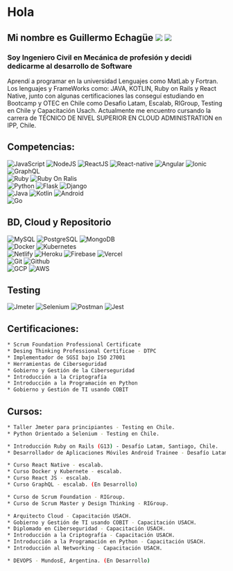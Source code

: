 # Hola

## Mi nombre es Guillermo Echagüe [![](https://img.shields.io/badge/LinkedIn-0077B5?style=for-the-badge&logo=linkedin&logoColor=white)](https://www.linkedin.com/in/guillermo-echag%C3%BCe-arriaza-a198b2192/) [![](https://img.shields.io/badge/cv-232F3E?style=for-the-badge)](https://cv-guillermo-echague.netlify.app/)

### Soy Ingeniero Civil en Mecánica de profesión y decidi dedicarme al desarrollo de Software

<p>Aprendí a programar en la universidad Lenguajes como MatLab y Fortran. Los lenguajes y FrameWorks como: JAVA, KOTLIN, Ruby on Rails y React Native, junto con algunas certificaciones las conseguí estudiando en Bootcamp y OTEC en Chile como Desafio Latam, Escalab, RIGroup, Testing en Chile y Capacitación Usach. Actualmente me encuentro cursando la carrera de TÉCNICO DE NIVEL SUPERIOR EN CLOUD ADMINISTRATION en IPP, Chile.</p>

## Competencias:

![JavaScript](https://img.shields.io/badge/JavaScript-F7DF1E?style=for-the-badge&logo=javascript&logoColor=black) 
![NodeJS](https://img.shields.io/badge/Node.js-43853D?style=for-the-badge&logo=node.js&logoColor=white)
![ReactJS](https://img.shields.io/badge/React-20232A?style=for-the-badge&logo=react&logoColor=61DAFB)
![React-native](https://img.shields.io/badge/React_Native-20232A?style=for-the-badge&logo=react&logoColor=61DAFBB)
![Angular](https://img.shields.io/badge/Angular-DD0031?style=for-the-badge&logo=angular&logoColor=white)
![Ionic](https://img.shields.io/badge/ionic-0078D4?style=for-the-badge&logo=ionic&logoColor=white&labelColor=3880FF)</br>
![GraphQL](https://img.shields.io/badge/GraphQL-FF0089?style=for-the-badge&logo=graphql&logoColor=white&labelColor=E10098)</br>
![Ruby](https://img.shields.io/badge/Ruby-CC342D?style=for-the-badge&logo=ruby&logoColor=white)
![Ruby On Ralis](https://img.shields.io/badge/Ruby_on_Rails-CC0000?style=for-the-badge&logo=ruby-on-rails&logoColor=white)</br>
![Python](https://img.shields.io/badge/Python-3776AB?style=for-the-badge&logo=python&logoColor=white)
![Flask](https://img.shields.io/badge/Flask-000000?style=for-the-badge&logo=flask&logoColor=white)
![Django](https://img.shields.io/badge/Django-43853D?style=for-the-badge&logo=django&logoColor=white)</br>
![Java](https://img.shields.io/badge/Java-ED8B00?style=for-the-badge&logo=java&logoColor=white)
![Kotlin](https://img.shields.io/badge/Kotlin-0095D5?&style=for-the-badge&logo=kotlin&logoColor=white)
![Android](https://img.shields.io/badge/Android-3DDC84?style=for-the-badge&logo=android&logoColor=white)</br>
![Go](https://img.shields.io/badge/go-00add8?style=for-the-badge&logo=go&logoColor=white)</br>


## BD, Cloud y Repositorio

![MySQL](https://img.shields.io/badge/MySQL-00000F?style=for-the-badge&logo=mysql&logoColor=white)
![PostgreSQL](https://img.shields.io/badge/PostgreSQL-316192?style=for-the-badge&logo=postgresql&logoColor=white)
![MongoDB](https://img.shields.io/badge/MongoDB-4EA94B?style=for-the-badge&logo=mongodb&logoColor=white)</br>
![Docker](https://img.shields.io/badge/Docker-2CA5E0?style=for-the-badge&logo=docker&logoColor=white)
![Kubernetes](https://img.shields.io/badge/Kubernetes-2CA5E0?style=for-the-badge&logo=kubernetes&logoColor=white)</br>
![Netlify](https://img.shields.io/badge/Netlify-00C7B7?style=for-the-badge&logo=netlify&logoColor=white)
![Heroku](https://img.shields.io/badge/Heroku-430098?style=for-the-badge&logo=heroku&logoColor=white)
![Firebase](https://img.shields.io/badge/firebase-ffca28?style=for-the-badge&logo=firebase&logoColor=white)
![Vercel](https://img.shields.io/badge/vercel-100000?style=for-the-badge&logo=vercel&logoColor=white)</br>
![Git](https://img.shields.io/badge/Git-F05032?style=for-the-badge&logo=git&logoColor=white)
![Github](https://img.shields.io/badge/GitHub-100000?style=for-the-badge&logo=github&logoColor=white)</br>
![GCP](https://img.shields.io/badge/Google_Cloud-1A73E8?style=for-the-badge&logo=google-cloud&logoColor=1A73E8&labelColor=FAFAFA)
![AWS](https://img.shields.io/badge/Amazon_AWS-232F3E?style=for-the-badge&logo=amazon-aws&logoColor=white&labelColor=ED8B00)</br>


## Testing
![Jmeter](https://img.shields.io/badge/JMETER-000000?style=for-the-badge&logo=jmeter&logoColor=white)
![Selenium](https://img.shields.io/badge/Selenium-Python-%23CB2136?style=for-the-badge&logo=selenium&logoColor=white)
![Postman](https://img.shields.io/badge/Postman-ED8B00?style=for-the-badge&logo=postman&logoColor=white)
![Jest](https://img.shields.io/badge/jest-E6162D?style=for-the-badge&logo=jest&logoColor=white&labelColor=C21325)</br>


## Certificaciones:

```bash
* Scrum Foundation Professional Certificate 
* Desing Thinking Professional Certificae - DTPC
* Implementador de SGSI bajo ISO 27001
* Herramientas de Ciberseguridad
* Gobierno y Gestión de la Ciberseguridad
* Introducción a la Criptografía
* Introducción a la Programación en Python
* Gobierno y Gestión de TI usando COBIT
```

## Cursos:
```bash
* Taller Jmeter para principiantes - Testing en Chile.
* Python Orientado a Selenium - Testing en Chile. 

* Introducción Ruby on Rails (G13) - Desafío Latam, Santiago, Chile.
* Desarrollador de Aplicaciones Móviles Android Trainee - Desafío Latam, Santiago, Chile.

* Curso React Native - escalab.
* Curso Docker y Kubernete - escalab. 
* Curso React JS - escalab.
* Curso GraphQL - escalab. (En Desarrollo)

* Curso de Scrum Foundation - RIGroup. 
* Curso de Scrum Master y Design Thinking - RIGroup. 

* Arquitecto Cloud - Capacitación USACH. 
* Gobierno y Gestión de TI usando COBIT - Capacitación USACH. 
* Diplomado en Ciberseguridad - Capacitación USACH.
* Introducción a la Criptografía - Capacitación USACH.
* Introducción a la Programación en Python - Capacitación USACH.
* Introducción al Networking - Capacitación USACH.

* DEVOPS - MundosE, Argentina. (En Desarrollo)
```
